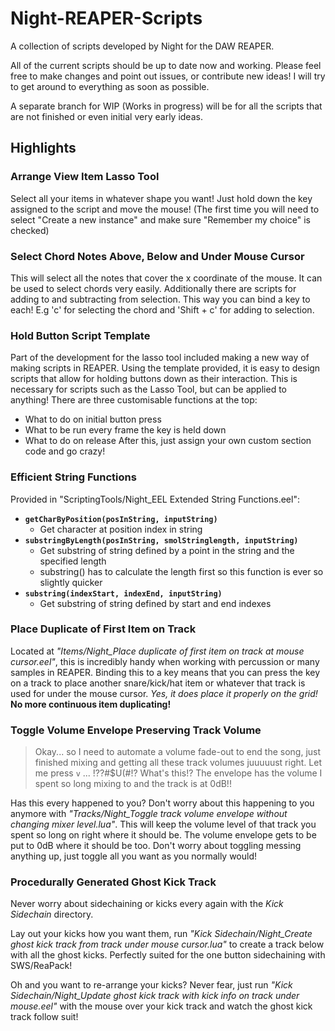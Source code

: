 # Night-REAPER-Scripts

A collection of scripts developed by Night for the DAW REAPER.

All of the current scripts should be up to date now and working.  Please feel free to make changes and point out issues, or contribute new ideas!  I will try to get around to everything as soon as possible.

A separate branch for WIP (Works in progress) will be for all the scripts that are not finished or even initial very early ideas.

## Highlights
### Arrange View Item Lasso Tool
Select all your items in whatever shape you want!  Just hold down the key assigned to the script and move the mouse!  (The first time you will need to select "Create a new instance" and make sure "Remember my choice" is checked)

### Select Chord Notes Above, Below and Under Mouse Cursor
This will select all the notes that cover the x coordinate of the mouse.  It can be used to select chords very easily.  Additionally there are scripts for adding to and subtracting from selection.  This way you can bind a key to each!  E.g 'c' for selecting the chord and 'Shift + c' for adding to selection.

### Hold Button Script Template
Part of the development for the lasso tool included making a new way of making scripts in REAPER.  Using the template provided, it is easy to design scripts that allow for holding buttons down as their interaction.  This is necessary for scripts such as the Lasso Tool, but can be applied to anything!  There are three customisable functions at the top:
- What to do on initial button press
- What to be run every frame the key is held down
- What to do on release
After this, just assign your own custom section code and go crazy!

### Efficient String Functions
Provided in "ScriptingTools/Night_EEL Extended String Functions.eel":
- **`getCharByPosition(posInString, inputString)`**
  - Get character at position index in string
- **`substringByLength(posInString, smolStringlength, inputString)`**
  - Get substring of string defined by a point in the string and the specified length
  - substring() has to calculate the length first so this function is ever so slightly quicker
- **`substring(indexStart, indexEnd, inputString)`**
  - Get substring of string defined by start and end indexes

### Place Duplicate of First Item on Track
Located at *"Items/Night_Place duplicate of first item on track at mouse cursor.eel"*, this is incredibly handy when working with percussion or many samples in REAPER.  Binding this to a key means that you can press the key on a track to place another snare/kick/hat item or whatever that track is used for under the mouse cursor.  *Yes, it does place it properly on the grid!*  **No more continuous item duplicating!**

### Toggle Volume Envelope Preserving Track Volume
> Okay... so I need to automate a volume fade-out to end the song, just finished mixing and getting all these track volumes juuuuust right.  Let me press `v` ... !??#$U(#!?  What's this!?  The envelope has the volume I spent so long mixing to and the track is at 0dB!!

Has this every happened to you?  Don't worry about this happening to you anymore with *"Tracks/Night_Toggle track volume envelope without changing mixer level.lua"*.  This will keep the volume level of that track you spent so long on right where it should be.  The volume envelope gets to be put to 0dB where it should be too.  Don't worry about toggling messing anything up, just toggle all you want as you normally would!

### Procedurally Generated Ghost Kick Track
Never worry about sidechaining or kicks every again with the *Kick Sidechain* directory.

Lay out your kicks how you want them, run *"Kick Sidechain/Night_Create ghost kick track from track under mouse cursor.lua"* to create a track below with all the ghost kicks.  Perfectly suited for the one button sidechaining with SWS/ReaPack!

Oh and you want to re-arrange your kicks?  Never fear, just run *"Kick Sidechain/Night_Update ghost kick track with kick info on track under mouse.eel"* with the mouse over your kick track and watch the ghost kick track follow suit!
